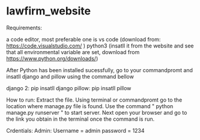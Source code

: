 # lawfirm_website

Requirements:

a code editor, most preferable one is vs code (download from: https://code.visualstudio.com/ )
python3 (insatll it from the website and see that all environmental variable are set, download from https://www.python.org/downloads/)

After Python has been installed sucessfully, go to your commandpromt and insatll django and pillow using the command bellow

django 2: pip insatll django
pillow: pip insatll pillow

How to run:
Extract the file.
Using terminal or commandpromt go to the location where manage.py file is found.
Use the command " python manage.py runserver " to start server.
Next open your browser and go to the link you obtain in the terminal once the command is run.

Crdentials:
Admin:
Username = admin
password = 1234
